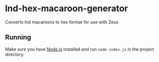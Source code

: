 # lnd-hex-macaroon-generator
Converts lnd macaroons to hex format for use with Zeus

## Running

Make sure you have [Node.js](https://nodejs.org/en/) installed and run `node index.js` in the project directory.
